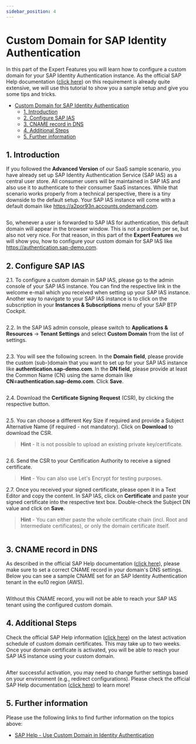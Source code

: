 ```yaml
---
sidebar_position: 4
---
```

# Custom Domain for SAP Identity Authentication

In this part of the Expert Features you will learn how to configure a custom domain for your SAP Identity Authentication instance. As the official SAP Help documentation ([click here](https://help.sap.com/docs/IDENTITY_AUTHENTICATION/6d6d63354d1242d185ab4830fc04feb1/c4db840ff2464e12ab68d94efb0769c3.html?locale=en-US)) on this requirement is already quite extensive, we will use this tutorial to show you a sample setup and give you some tips and tricks. 

- [Custom Domain for SAP Identity Authentication](#custom-domain-for-sap-identity-authentication)
  - [1. Introduction](#1-introduction)
  - [2. Configure SAP IAS](#2-configure-sap-ias)
  - [3. CNAME record in DNS](#3-cname-record-in-dns)
  - [4. Additional Steps](#4-additional-steps)
  - [5. Further information](#5-further-information)


## 1. Introduction

If you followed the **Advanced Version** of our SaaS sample scenario, you have already set up SAP Identity Authentication Service (SAP IAS) as a central user store. All consumer users will be maintained in SAP IAS and also use it to authenticate to their consumer SaaS instances. While that scenario works properly from a technical perspective, there is a tiny downside to the default setup. Your SAP IAS instance will come with a default domain like https://a2por93n.accounts.ondemand.com. 

![<img src="./images/CustomDomain00.png" width="400" />](./images/CustomDomain00.png?raw=true)

So, whenever a user is forwarded to SAP IAS for authentication, this default domain will appear in the browser window. This is not a problem per se, but also not very nice. For that reason, in this part of the **Expert Features** we will show you, how to configure your custom domain for SAP IAS like https://authentication.sap-demo.com. 


## 2. Configure SAP IAS

2.1. To configure a custom domain in SAP IAS, please go to the admin console of your SAP IAS instance. You can find the respective link in the welcome e-mail which you received when setting up your SAP IAS instance. Another way to navigate to your SAP IAS instance is to click on the subscription in your **Instances & Subscriptions** menu of your SAP BTP Cockpit. 

![<img src="./images/IASInstanceBTP.png" width="400" />](./images/IASInstanceBTP.png?raw=true)

2.2. In the SAP IAS admin console, please switch to **Applications & Resources** -> **Tenant Settings** and select **Custom Domain** from the list of settings. 

![<img src="./images/IASCustDomainMenu.png" width="400" />](./images/IASCustDomainMenu.png?raw=true)

2.3. You will see the following screen. In the **Domain field**, please provide the custom (sub-)domain that you want to set up for your SAP IAS instance like **authentication.sap-demo.com**. In the **DN field**, please provide at least the Common Name (CN) using the same domain like **CN=authentication.sap-demo.com**. Click **Save**. 

![<img src="./images/CustomDomain01.png" width="400" />](./images/CustomDomain01.png?raw=true)

2.4. Download the **Certificate Signing Request** (CSR), by clicking the respective button. 

![<img src="./images/CustomDomain02.png" width="400" />](./images/CustomDomain02.png?raw=true)

2.5. You can choose a different Key Size if required and provide a Subject Alternative Name (if required - not mandatory). Click on **Download** to download the CSR. 

> **Hint** - It is not possible to upload an existing private key/certificate. 

![<img src="./images/CustomDomain03.png" width="400" />](./images/CustomDomain03.png?raw=true)

2.6. Send the CSR to your Certification Authority to receive a signed certificate. 

> **Hint** - You can also use Let's Encrypt for testing purposes. 

2.7. Once you received your signed certificate, please open it in a Text Editor and copy the content. In SAP IAS, click on **Certificate** and paste your signed certificate into the respective text box. Double-check the Subject DN value and click on **Save**.

> **Hint** - You can either paste the whole certificate chain (incl. Root and Intermediate certificates), or only the domain certificate itself.


![<img src="./images/CustomDomain04.png" width="400" />](./images/CustomDomain04.png?raw=true)


## 3. CNAME record in DNS

As described in the official SAP Help documentation ([click here](https://help.sap.com/docs/IDENTITY_AUTHENTICATION/6d6d63354d1242d185ab4830fc04feb1/c4db840ff2464e12ab68d94efb0769c3.html?locale=en-US#prerequisites)), please make sure to set a correct CNAME record in your domain's DNS settings. Below you can see a sample CNAME set for an SAP Identity Authentication tenant in the eu10 region (AWS). 

![<img src="./images/CustomDomain05.png" width="400" />](./images/CustomDomain05.png?raw=true)

Without this CNAME record, you will not be able to reach your SAP IAS tenant using the configured custom domain. 


## 4. Additional Steps

Check the official SAP Help information ([click here](https://help.sap.com/docs/IDENTITY_AUTHENTICATION/6d6d63354d1242d185ab4830fc04feb1/c4db840ff2464e12ab68d94efb0769c3.html?locale=en-US#results-0)) on the latest activation schedule of custom domain certificates. This may take up to two weeks. Once your domain certificate is activated, you will be able to reach your SAP IAS instance using your custom domain. 

![<img src="./images/CustomDomain06.png" width="400" />](./images/CustomDomain06.png?raw=true)

After successful activation, you may need to change further settings based on your environment (e.g., redirect configurations). Please check the official SAP Help documentation ([click here](https://help.sap.com/docs/IDENTITY_AUTHENTICATION/6d6d63354d1242d185ab4830fc04feb1/c4db840ff2464e12ab68d94efb0769c3.html?locale=en-US#next-steps)) to learn more! 


## 5. Further information

Please use the following links to find further information on the topics above:

* [SAP Help - Use Custom Domain in Identity Authentication](https://help.sap.com/docs/IDENTITY_AUTHENTICATION/6d6d63354d1242d185ab4830fc04feb1/c4db840ff2464e12ab68d94efb0769c3.html?locale=en-US)
